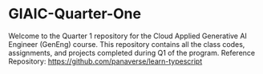 ﻿# GIAIC-Quarter-One
Welcome to the Quarter 1 repository for the Cloud Applied Generative AI Engineer (GenEng) course. This repository contains all the class codes, assignments, and projects completed during Q1 of the program. 
Reference Repository: https://github.com/panaverse/learn-typescript
